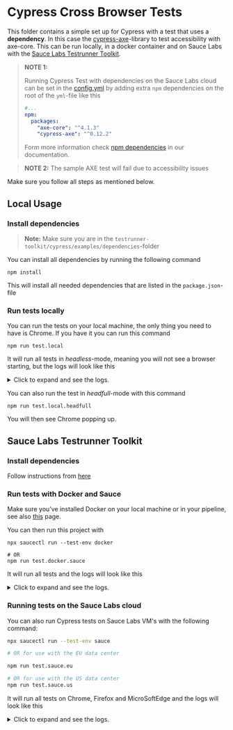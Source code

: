 # Cypress Cross Browser Tests
This folder contains a simple set up for Cypress with a test that uses a **dependency**. In this case the 
[cypress-axe](https://github.com/component-driven/cypress-axe/)-library to test accessibility with axe-core.
This can be run locally, in a docker container and on Sauce Labs with the
[Sauce Labs Testrunner Toolkit](https://docs.saucelabs.com/testrunner-toolkit/index.html).

> **NOTE 1:**
> 
>Running Cypress Test with dependencies on the Sauce Labs cloud can be set in the [config.yml](./.sauce/config.yml) by
> adding extra `npm` dependencies on the root of the `yml`-file like this
> ```yaml
> #...
> npm:
>   packages:
>     "axe-core": "^4.1.3"
>     "cypress-axe": "^0.12.2"
> ```
> Form more information check [npm dependencies](https://docs.saucelabs.com/testrunner-toolkit/configuration/common-syntax#npm)
> in our documentation.

> **NOTE 2:** The sample AXE test will fail due to accessibility issues

Make sure you follow all steps as mentioned below.

## Local Usage
### Install dependencies
>**Note:** Make sure you are in the `testrunner-toolkit/cypress/examples/dependencies`-folder

You can install all dependencies by running the following command

    npm install
    
This will install all needed dependencies that are listed in the `package.json`-file

### Run tests locally
You can run the tests on your local machine, the only thing you need to have is Chrome. If you have it you can run this 
command

    npm run test.local

It will run all tests in *headless*-mode, meaning you will not see a browser starting, but the logs will look like this

<details>
 <summary>Click to expand and see the logs.</summary>

```log
 ╰ npm run test.local   

> cypress-1@1.0.0 test.local /Users/sauce-training/demo-js/testrunner-toolkit/cypress/examples/dependencies
> npx cypress run


====================================================================================================

  (Run Starting)

  ┌────────────────────────────────────────────────────────────────────────────────────────────────┐
  │ Cypress:    6.8.0                                                                              │
  │ Browser:    Electron 87 (headless)                                                             │
  │ Specs:      1 found (axe.spec.js)                                                              │
  └────────────────────────────────────────────────────────────────────────────────────────────────┘


────────────────────────────────────────────────────────────────────────────────────────────────────
                                                                                                    
  Running:  axe.spec.js                                                                     (1 of 1)


  Axe Login test
    1) should be able to test loading of login page


  0 passing (1s)
  1 failing

  1) Axe Login test
       should be able to test loading of login page:
     AssertionError: 6 accessibility violations were detected: expected 6 to equal 0
      at Context.eval (https://www.saucedemo.com/__cypress/tests?p=cypress/support/index.js:37608:20)




  (Results)

  ┌────────────────────────────────────────────────────────────────────────────────────────────────┐
  │ Tests:        1                                                                                │
  │ Passing:      0                                                                                │
  │ Failing:      1                                                                                │
  │ Pending:      0                                                                                │
  │ Skipped:      0                                                                                │
  │ Screenshots:  1                                                                                │
  │ Video:        true                                                                             │
  │ Duration:     1 second                                                                         │
  │ Spec Ran:     axe.spec.js                                                                      │
  └────────────────────────────────────────────────────────────────────────────────────────────────┘


  (Screenshots)

  -  /Users/sauce-training/demo-js/testrunner-toolkit/cypress/exa     (1280x720)
     mples/dependencies/cypress/screenshots/axe.spec.js/Axe Login test -- should be a               
     ble to test loading of login page (failed).png                                                 


  (Video)

  -  Started processing:  Compressing to 32 CRF                                                     
  -  Finished processing: /Users/sauce-training/demo-js/testrunne    (0 seconds)
                          r-toolkit/cypress/examples/dependencies/cypress/videos/axe.               
                          spec.js.mp4                                                               


====================================================================================================

  (Run Finished)


       Spec                                              Tests  Passing  Failing  Pending  Skipped  
  ┌────────────────────────────────────────────────────────────────────────────────────────────────┐
  │ ✖  axe.spec.js                              00:01        1        -        1        -        - │
  └────────────────────────────────────────────────────────────────────────────────────────────────┘
    ✖  1 of 1 failed (100%)                     00:01        1        -        1        -        -  
 ```
</details>

You can also run the test in *headfull*-mode with this command

    npm run test.local.headfull
    
You will then see Chrome popping up.

## Sauce Labs Testrunner Toolkit
### Install dependencies
Follow instructions from [here](https://docs.saucelabs.com/testrunner-toolkit/installation)

### Run tests with Docker and Sauce
Make sure you've installed Docker on your local machine or in your pipeline, see also 
[this](https://docs.saucelabs.com/testrunner-toolkit/installation) page.

You can then run this project with

    npx saucectl run --test-env docker
    
    # OR
    npm run test.docker.sauce

It will run all tests and the logs will look like this

<details>
 <summary>Click to expand and see the logs.</summary>

```log
╰ npm run test.docker.sauce

> cypress-1@1.0.0 test.docker.sauce /Users/sauce-training/demo-js/testrunner-toolkit/cypress/examples/dependencies
> npx saucectl run --test-env docker

10:39:34 INF Running version 0.33.3
10:39:34 INF Reading config file config=.sauce/config.yml
10:39:34 INF Running Cypress in Docker
10:39:34 INF concurrency > 1: forcing file transfer mode to use 'copy'.
10:39:35 INF Launching workers. concurrency=2
10:39:35 INF Setting up test environment suite="Swag Labs Login Axe Test"
10:39:35 INF Using credentials set by environment variables suite="Swag Labs Login Axe Test"
10:39:35 INF Starting container id=7d0cfcdcd741 img=saucelabs/stt-cypress-mocha-node:v5.8.0 suite="Swag Labs Login Axe Test"
10:39:35 INF File copied from=cypress.json suite="Swag Labs Login Axe Test" to=/home/seluser/
10:39:35 INF File copied from=cypress suite="Swag Labs Login Axe Test" to=/home/seluser/
10:39:45 INF Suites in progress: 1
10:39:55 INF Suites in progress: 1
10:40:05 INF Suites in progress: 1
10:40:06 WRN exitCode is 1 suite="Swag Labs Login Axe Test"
10:40:06 INF Tearing down environment suite="Swag Labs Login Axe Test"
10:40:08 ERR Suite finished. passed=false suite="Swag Labs Login Axe Test" url=https://app.eu-central-1.saucelabs.com/tests/a75bd31870f944a6b7dc6176b20004b2
10:40:08 INF console.log output: 

> sauce-cypress-runner@5.8.0 test /home/seluser
> ./bin/cypress "-r" "/home/seluser/sauce-runner.json" "-s" "Swag Labs Login Axe Test"

Sauce Cypress Runner 5.8.0
Preparing npm environment

Installing packages: axe-core@^4.1.3 cypress-axe@^0.12.2
npm WARN The package typescript is included as both a dev and production dependency.

+ axe-core@4.1.3
+ cypress-axe@0.12.2
added 2 packages from 5 contributors in 10.732s
It looks like this is your first time using Cypress: 5.6.0

[10:39:48]  Verifying Cypress can run /home/seluser/.cache/Cypress/5.6.0/Cypress [started]
[10:39:50]  Verified Cypress!       /home/seluser/.cache/Cypress/5.6.0/Cypress [title changed]
[10:39:50]  Verified Cypress!       /home/seluser/.cache/Cypress/5.6.0/Cypress [completed]

Opening Cypress...
Couldn't find tsconfig.json. tsconfig-paths will be skipped

tput: No value for $TERM and no -T specified
================================================================================

  (Run Starting)

  ┌────────────────────────────────────────────────────────────────────────────────────────────────┐
  │ Cypress:    5.6.0                                                                              │
  │ Browser:    Chrome 81                                                                          │
  │ Specs:      1 found (axe.spec.js)                                                              │
  └────────────────────────────────────────────────────────────────────────────────────────────────┘


────────────────────────────────────────────────────────────────────────────────────────────────────
                                                                                                    
  Running:  axe.spec.js                                                                     (1 of 1)
- expected:  0
+ actual:  6
  81 |         .then(function (violations) {
  82 |         if (!skipFailures) {
> 83 |             assert.equal(violations.length, 0, violations.length + " accessibility violation" + (violations.length === 1 ? '' : 's') + " " + (violations.length === 1 ? 'was' : 'were') + " detected");
     | ^
  84 |         }
  85 |         else if (violations.length) {
  86 |             Cypress.log({

  (Results)

  ┌────────────────────────────────────────────────────────────────────────────────────────────────┐
  │ Tests:        1                                                                                │
  │ Passing:      0                                                                                │
  │ Failing:      1                                                                                │
  │ Pending:      0                                                                                │
  │ Skipped:      0                                                                                │
  │ Screenshots:  1                                                                                │
  │ Video:        true                                                                             │
  │ Duration:     1 second                                                                         │
  │ Spec Ran:     axe.spec.js                                                                      │
  └────────────────────────────────────────────────────────────────────────────────────────────────┘


  (Screenshots)

  -  /home/seluser/__assets__/axe.spec.js/Axe Login test -- should be able to test lo     (1050x886)
     ading of login page (failed).png                                                               


================================================================================

  (Run Finished)
tput: No value for $TERM and no -T specified


       Spec                                              Tests  Passing  Failing  Pending  Skipped  
  ┌────────────────────────────────────────────────────────────────────────────────────────────────┐
  │ ✖  axe.spec.js                              00:01        1        -        1        -        - │
  └────────────────────────────────────────────────────────────────────────────────────────────────┘
    ✖  1 of 1 failed (100%)                     00:01        1        -        1        -        -  

Using /home/seluser/__assets__/axe.spec.js.mp4 as the main video.

Open job details page: https://app.eu-central-1.saucelabs.com/tests/a75bd31870f944a6b7dc6176b20004b2

npm ERR! Test failed.  See above for more details.
 suite="Swag Labs Login Axe Test"
10:40:08 ERR ┌────────────────────────────────┐
10:40:08 ERR  1 of 1 suites have failed (100%) 
10:40:08 ERR └────────────────────────────────┘
```
</details>

### Running tests on the Sauce Labs cloud
You can also run Cypress tests on Sauce Labs VM's with the following command:

```bash
npx saucectl run --test-env sauce

# OR for use with the EU data center

npm run test.sauce.eu

# OR for use with the US data center
npm run test.sauce.us
```
It will run all tests on Chrome, Firefox and MicroSoftEdge and the logs will look like this

<details>
 <summary>Click to expand and see the logs.</summary>

```log
╰ npm run test.sauce.eu

> cypress-1@1.0.0 test.sauce.eu /Users/sauce-training/demo-js/testrunner-toolkit/cypress/examples/cross-browser
> DATE=\"$(date)\" npx saucectl run --test-env sauce

10:31:40 INF Running version 0.33.3
10:31:40 INF Reading config file config=.sauce/config.yml
10:31:40 INF Running Cypress in Sauce Labs
10:31:40 INF Project archived. durationMs=4 size=4087
10:31:42 INF Project uploaded. durationMs=1115 storageId=b84ceb53-d5c0-4899-b6dd-a9d7546d336f
10:31:42 INF Launching workers. concurrency=3
10:31:42 INF Starting suite. region=us-west-1 suite="Swag Labs Login Chrome"
10:31:42 INF Starting suite. region=us-west-1 suite="Swag Labs Login MicrosoftEdge"
10:31:42 INF Starting suite. region=us-west-1 suite="Swag Labs Login Firefox"
10:31:44 INF Suite started. suite="Swag Labs Login Chrome" url=https://app.saucelabs.com/tests/4a5a84a3906f48c98f774dd356ad678e
10:31:45 INF Suite started. suite="Swag Labs Login Firefox" url=https://app.saucelabs.com/tests/638c20fc5e874d69bdb2418977e2326a
10:31:48 INF Suite started. suite="Swag Labs Login MicrosoftEdge" url=https://app.saucelabs.com/tests/8765f0bc0eaf40fa80d0c0de555bc1b0
10:31:52 INF Suites in progress: 3
10:32:02 INF Suites in progress: 3
10:32:12 INF Suites in progress: 3
10:32:22 INF Suites in progress: 3
10:32:29 INF Suite finished. passed=true suite="Swag Labs Login Chrome" url=https://app.saucelabs.com/tests/4a5a84a3906f48c98f774dd356ad678e
10:32:31 INF Suite finished. passed=true suite="Swag Labs Login Firefox" url=https://app.saucelabs.com/tests/638c20fc5e874d69bdb2418977e2326a
10:32:32 INF Suites in progress: 1
10:32:33 INF Suite finished. passed=true suite="Swag Labs Login MicrosoftEdge" url=https://app.saucelabs.com/tests/8765f0bc0eaf40fa80d0c0de555bc1b0
10:32:33 INF ┌───────────────────────┐
10:32:33 INF  All suites have passed! 
10:32:33 INF └───────────────────────┘
```
</details>
